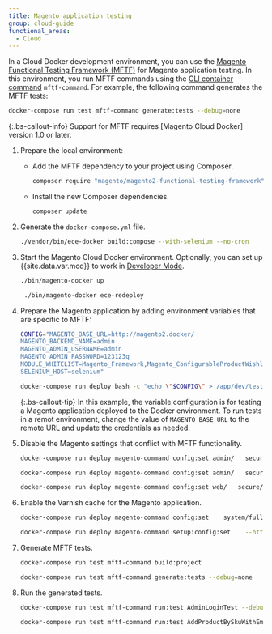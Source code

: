 ```yaml
---
title: Magento application testing
group: cloud-guide
functional_areas:
  - Cloud
---
```


In a Cloud Docker development environment, you can use the [Magento Functional Testing Framework (MFTF)][MFTF docs] for Magento application testing.
In this environment, you run MFTF commands using the [CLI container command] `mftf-command`. For example, the following command generates the MFTF tests:

```bash
docker-compose run test mftf-command generate:tests --debug=none
```

{:.bs-callout-info}
Support for MFTF requires [Magento Cloud Docker] version 1.0 or later.

1. Prepare the local environment:

   -  Add the MFTF dependency to your project using Composer.

      ```bash
      composer require "magento/magento2-functional-testing-framework" --no-update
      ```

   -  Install the new Composer dependencies.

      ```bash
      composer update
      ```

1. Generate the `docker-compose.yml` file.

    ```bash
    ./vendor/bin/ece-docker build:compose --with-selenium --no-cron
    ```

1. Start the Magento Cloud Docker environment. Optionally, you can set up {{site.data.var.mcd}} to work in [Developer Mode].

   ```bash
   ./bin/magento-docker up
   ```

   ```bash
    ./bin/magento-docker ece-redeploy
    ```

1. Prepare the Magento application by adding environment variables that are specific to MFTF:

   ```bash
   CONFIG="MAGENTO_BASE_URL=http://magento2.docker/
   MAGENTO_BACKEND_NAME=admin
   MAGENTO_ADMIN_USERNAME=admin
   MAGENTO_ADMIN_PASSWORD=123123q
   MODULE_WHITELIST=Magento_Framework,Magento_ConfigurableProductWishlist,Magento_ConfigurableProductCatalogSearch
   SELENIUM_HOST=selenium"
   ```

   ```bash
   docker-compose run deploy bash -c "echo \"$CONFIG\" > /app/dev/tests/acceptance/.env"
   ```

   {:.bs-callout-tip}
   In this example, the variable configuration is for testing a Magento application deployed to the Docker environment. To run tests in a remot environment, change the value of `MAGENTO_BASE_URL` to the remote URL and update the credentials as needed.

1. Disable the Magento settings that conflict with MFTF functionality.

   ```bash
   docker-compose run deploy magento-command config:set admin/   security/admin_account_sharing 1
   ```

   ```bash
   docker-compose run deploy magento-command config:set admin/   security/use_form_key 0
   ```

   ```bash
   docker-compose run deploy magento-command config:set web/   secure/use_in_adminhtml 0
   ```

1. Enable the Varnish cache for the Magento application.

   ```bash
   docker-compose run deploy magento-command config:set    system/full_page_cache/caching_application 2 --lock-env
   ```

   ```bash
   docker-compose run deploy magento-command setup:config:set    --http-cache-hosts=varnish
   ```

1. Generate MFTF tests.

   ```bash
   docker-compose run test mftf-command build:project
   ```

   ```bash
   docker-compose run test mftf-command generate:tests --debug=none
   ```

1. Run the generated tests.

   ```bash
   docker-compose run test mftf-command run:test AdminLoginTest --debug=none
   ```

   ```bash
   docker-compose run test mftf-command run:test AddProductBySkuWithEmptyQtyTest --debug=none
   ```

[MFTF docs]: {{site.baseurl}}/mftf/docs/introduction.html
[CLI container command]:  {{site.baseurl}}/cloud/docker/docker-containers-cli.html#cli-container-commands
[cloud-docker-repo]: https://github.com/magento/magento-cloud-docker
[developer mode]: {{site.baseurl}}/cloud/docker/docker-mode-developer.html
